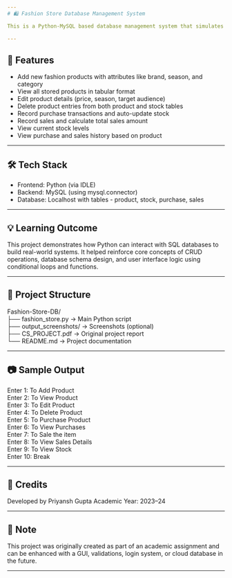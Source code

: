 ```yaml
---
# 🛍️ Fashion Store Database Management System

This is a Python-MySQL based database management system that simulates the backend operations of a fashion store. It includes modules for managing products, tracking inventory, handling purchases and sales, and editing or deleting product records. The entire application runs via a menu-driven console interface using Python.

---
```


## 🚀 Features

* Add new fashion products with attributes like brand, season, and category
* View all stored products in tabular format
* Edit product details (price, season, target audience)
* Delete product entries from both product and stock tables
* Record purchase transactions and auto-update stock
* Record sales and calculate total sales amount
* View current stock levels
* View purchase and sales history based on product

---

## 🛠️ Tech Stack

* Frontend: Python (via IDLE)
* Backend: MySQL (using mysql.connector)
* Database: Localhost with tables - product, stock, purchase, sales

---

## 💡 Learning Outcome

This project demonstrates how Python can interact with SQL databases to build real-world systems. It helped reinforce core concepts of CRUD operations, database schema design, and user interface logic using conditional loops and functions.

---

## 📂 Project Structure
  
Fashion-Store-DB/  
    ├── fashion_store.py       → Main Python script  
    ├── output_screenshots/    → Screenshots (optional)  
    ├── CS_PROJECT.pdf         → Original project report  
    └── README.md              → Project documentation  

---

## 📷 Sample Output

Enter 1: To Add Product  
Enter 2: To View Product  
Enter 3: To Edit Product  
Enter 4: To Delete Product  
Enter 5: To Purchase Product  
Enter 6: To View Purchases  
Enter 7: To Sale the item  
Enter 8: To View Sales Details  
Enter 9: To View Stock  
Enter 10: Break

---

## 📜 Credits

Developed by Priyansh Gupta
Academic Year: 2023–24

---

## 🧠 Note

This project was originally created as part of an academic assignment and can be enhanced with a GUI, validations, login system, or cloud database in the future.

---
